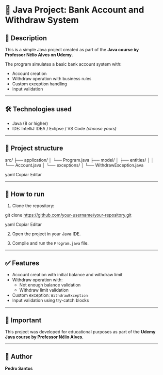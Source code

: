 # 📌 Java Project: Bank Account and Withdraw System

## 📖 Description

This is a simple Java project created as part of the **Java course by Professor Nélio Alves on Udemy**.

The program simulates a basic bank account system with:

- Account creation
- Withdraw operation with business rules
- Custom exception handling
- Input validation

---

## 🛠️ Technologies used

- Java (8 or higher)
- IDE: IntelliJ IDEA / Eclipse / VS Code *(choose yours)*

---

## 📂 Project structure

src/
├── application/
│ └── Program.java
├── model/
│ ├── entities/
│ │ └── Account.java
│ └── exceptions/
│ └── WithdrawException.java

yaml
Copiar
Editar

---

## 🚀 How to run

1. Clone the repository:

git clone https://github.com/your-username/your-repository.git

yaml
Copiar
Editar

2. Open the project in your Java IDE.

3. Compile and run the `Program.java` file.

---

## ✅ Features

- Account creation with initial balance and withdraw limit
- Withdraw operation with:
  - Not enough balance validation
  - Withdraw limit validation
- Custom exception: `WithdrawException`
- Input validation using try-catch blocks

---

## 📢 Important

This project was developed for educational purposes as part of the **Udemy Java course by Professor Nélio Alves**.

---

## 👤 Author

**Pedro Santos**
